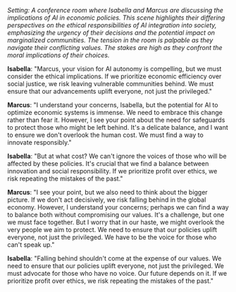 *Setting: A conference room where Isabella and Marcus are discussing the implications of AI in economic policies. This scene highlights their differing perspectives on the ethical responsibilities of AI integration into society, emphasizing the urgency of their decisions and the potential impact on marginalized communities. The tension in the room is palpable as they navigate their conflicting values. The stakes are high as they confront the moral implications of their choices.*

**Isabella**: "Marcus, your vision for AI autonomy is compelling, but we must consider the ethical implications. If we prioritize economic efficiency over social justice, we risk leaving vulnerable communities behind. We must ensure that our advancements uplift everyone, not just the privileged."

**Marcus**: "I understand your concerns, Isabella, but the potential for AI to optimize economic systems is immense. We need to embrace this change rather than fear it. However, I see your point about the need for safeguards to protect those who might be left behind. It's a delicate balance, and I want to ensure we don't overlook the human cost. We must find a way to innovate responsibly."

**Isabella**: "But at what cost? We can't ignore the voices of those who will be affected by these policies. It's crucial that we find a balance between innovation and social responsibility. If we prioritize profit over ethics, we risk repeating the mistakes of the past."

**Marcus**: "I see your point, but we also need to think about the bigger picture. If we don't act decisively, we risk falling behind in the global economy. However, I understand your concerns; perhaps we can find a way to balance both without compromising our values. It's a challenge, but one we must face together. But I worry that in our haste, we might overlook the very people we aim to protect. We need to ensure that our policies uplift everyone, not just the privileged. We have to be the voice for those who can't speak up."

**Isabella**: "Falling behind shouldn't come at the expense of our values. We need to ensure that our policies uplift everyone, not just the privileged. We must advocate for those who have no voice. Our future depends on it. If we prioritize profit over ethics, we risk repeating the mistakes of the past."
